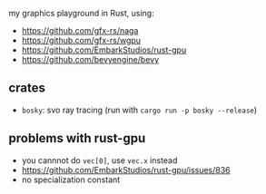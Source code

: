 my graphics playground in Rust, using:

* https://github.com/gfx-rs/naga
* https://github.com/gfx-rs/wgpu
* https://github.com/EmbarkStudios/rust-gpu
* https://github.com/bevyengine/bevy


## crates

* `bosky`: svo ray tracing (run with `cargo run -p bosky --release`)



## problems with rust-gpu

* you cannnot do `vec[0]`, use `vec.x` instead
* https://github.com/EmbarkStudios/rust-gpu/issues/836
* no specialization constant
